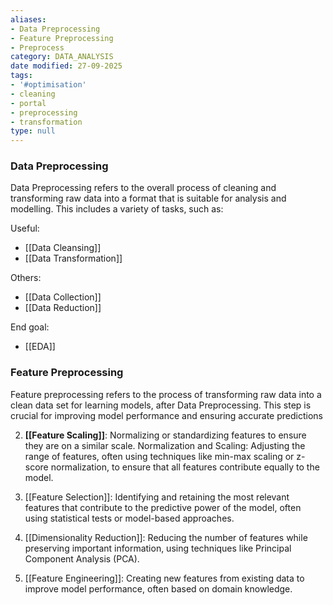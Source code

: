 ```yaml
---
aliases:
- Data Preprocessing
- Feature Preprocessing
- Preprocess
category: DATA_ANALYSIS
date modified: 27-09-2025
tags:
- '#optimisation'
- cleaning
- portal
- preprocessing
- transformation
type: null
---
```

### Data Preprocessing

Data Preprocessing refers to the overall process of cleaning and transforming raw data into a format that is suitable for analysis and modelling. This includes a variety of tasks, such as:

Useful:
- [[Data Cleansing]]
- [[Data Transformation]]

Others:
- [[Data Collection]]
- [[Data Reduction]]

End goal:
- [[EDA]]

### Feature Preprocessing

Feature preprocessing refers to the process of transforming raw data into a clean data set for learning models, after Data Preprocessing. This step is crucial for improving model performance and ensuring accurate predictions

2. **[[Feature Scaling]]**: Normalizing or standardizing features to ensure they are on a similar scale. Normalization and Scaling: Adjusting the range of features, often using techniques like min-max scaling or z-score normalization, to ensure that all features contribute equally to the model.

4. [[Feature Selection]]: Identifying and retaining the most relevant features that contribute to the predictive power of the model, often using statistical tests or model-based approaches.

5. [[Dimensionality Reduction]]: Reducing the number of features while preserving important information, using techniques like Principal Component Analysis (PCA).

6. [[Feature Engineering]]: Creating new features from existing data to improve model performance, often based on domain knowledge.



